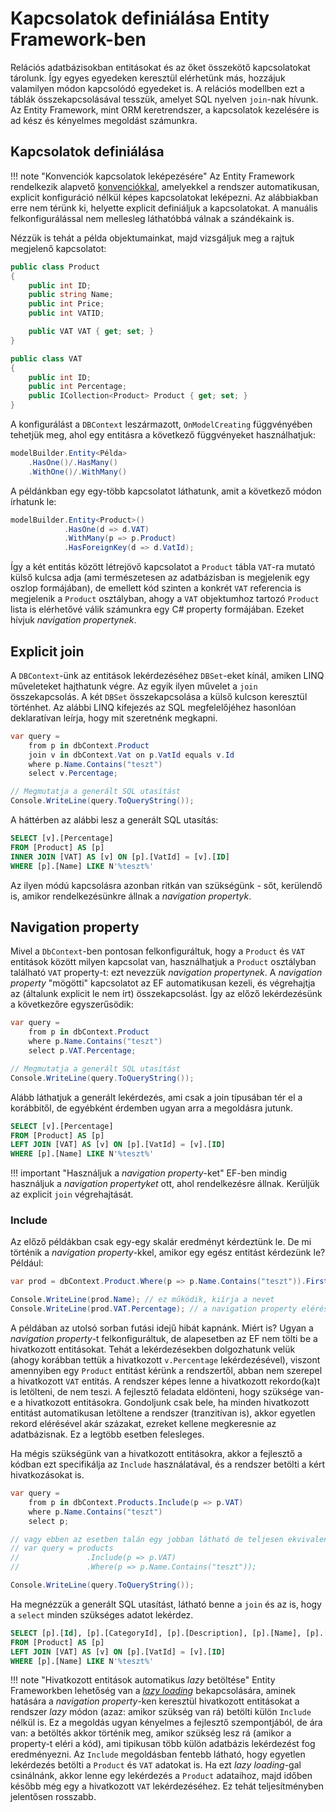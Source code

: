 # Kapcsolatok definiálása Entity Framework-ben

Relációs adatbázisokban entitásokat és az őket összekötő kapcsolatokat tárolunk. Így egyes egyedeken keresztül elérhetünk más, hozzájuk valamilyen módon kapcsolódó egyedeket is. A relációs modellben ezt a táblák összekapcsolásával tesszük, amelyet SQL nyelven `join`-nak hívunk. Az Entity Framework, mint ORM keretrendszer, a kapcsolatok kezelésére is ad kész és kényelmes megoldást számunkra.

## Kapcsolatok definiálása

!!! note "Konvenciók kapcsolatok leképezésére"
    Az Entity Framework rendelkezik alapvető [konvenciókkal](https://docs.microsoft.com/en-us/ef/core/modeling/relationships#conventions), amelyekkel a rendszer automatikusan, explicit konfiguráció nélkül képes kapcsolatokat leképezni. Az alábbiakban erre nem térünk ki, helyette explicit definiáljuk a kapcsolatokat. A manuális felkonfigurálással nem mellesleg láthatóbbá válnak a szándékaink is.

Nézzük is tehát a példa objektumainkat, majd vizsgáljuk meg a rajtuk megjelenő kapcsolatot:

```csharp
public class Product
{
    public int ID;
    public string Name;
    public int Price;
    public int VATID;

    public VAT VAT { get; set; }
}

public class VAT
{
    public int ID;
    public int Percentage;
    public ICollection<Product> Product { get; set; }
}

```

A konfigurálást a `DBContext` leszármazott, `OnModelCreating` függvényében tehetjük meg, ahol egy entitásra a következő függvényeket használhatjuk:

```csharp
modelBuilder.Entity<Példa>
    .HasOne()/.HasMany()
    .WithOne()/.WithMany()
```

A példánkban egy egy-több kapcsolatot láthatunk, amit a következő módon írhatunk le:

```csharp
modelBuilder.Entity<Product>()
            .HasOne(d => d.VAT)
            .WithMany(p => p.Product)
            .HasForeignKey(d => d.VatId);
```

Így a két entitás között létrejövő kapcsolatot a `Product` tábla `VAT`-ra mutató külső kulcsa adja (ami természetesen az adatbázisban is megjelenik egy oszlop formájában), de emellett kód szinten a konkrét `VAT` referencia is megjelenik a `Product` osztályban, ahogy a `VAT` objektumhoz tartozó `Product` lista is elérhetővé válik számunkra egy C# property formájában. Ezeket hívjuk _navigation propertynek_.

## Explicit join

A `DBContext`-ünk az entitások lekérdezéséhez `DBSet`-eket kínál, amiken LINQ műveleteket hajthatunk végre. Az egyik ilyen művelet a `join` összekapcsolás. A két `DBSet` összekapcsolása a külső kulcson keresztül történhet. Az alábbi LINQ kifejezés az SQL megfelelőjéhez hasonlóan deklaratívan leírja, hogy mit szeretnénk megkapni.

```csharp
var query = 
    from p in dbContext.Product
    join v in dbContext.Vat on p.VatId equals v.Id
    where p.Name.Contains("teszt")
    select v.Percentage;

// Megmutatja a generált SQL utasítást
Console.WriteLine(query.ToQueryString());    
```

A háttérben az alábbi lesz a generált SQL utasítás:

```sql
SELECT [v].[Percentage]
FROM [Product] AS [p]
INNER JOIN [VAT] AS [v] ON [p].[VatId] = [v].[ID]
WHERE [p].[Name] LIKE N'%teszt%'
```

Az ilyen módú kapcsolásra azonban ritkán van szükségünk - sőt, kerülendő is, amikor rendelkezésünkre állnak a _navigation propertyk_.

## Navigation property

Mivel a `DbContext`-ben pontosan felkonfiguráltuk, hogy a `Product` és `VAT` entitások között milyen kapcsolat van, használhatjuk a `Product` osztályban található `VAT` property-t: ezt nevezzük _navigation propertynek_. A _navigation property_ "mögötti" kapcsolatot az EF automatikusan kezeli, és végrehajtja az (általunk explicit le nem írt) összekapcsolást. Így az előző lekérdezésünk a következőre egyszerűsödik:

```csharp
var query =
    from p in dbContext.Product
    where p.Name.Contains("teszt")
    select p.VAT.Percentage;

// Megmutatja a generált SQL utasítást
Console.WriteLine(query.ToQueryString());
```

Alább láthatjuk a generált lekérdezés, ami csak a join típusában tér el a korábbitől, de egyébként érdemben ugyan arra a megoldásra jutunk.

```sql
SELECT [v].[Percentage]
FROM [Product] AS [p]
LEFT JOIN [VAT] AS [v] ON [p].[VatId] = [v].[ID]
WHERE [p].[Name] LIKE N'%teszt%'
```

!!! important "Használjuk a _navigation property_-ket"
    EF-ben mindig használjuk a _navigation propertyket_ ott, ahol rendelkezésre állnak. Kerüljük az explicit `join` végrehajtását.

### Include

Az előző példákban csak egy-egy skalár eredményt kérdeztünk le. De mi történik a _navigation property_-kkel, amikor egy egész entitást kérdezünk le? Például:

```csharp
var prod = dbContext.Product.Where(p => p.Name.Contains("teszt")).First();

Console.WriteLine(prod.Name); // ez működik, kiírja a nevet
Console.WriteLine(prod.VAT.Percentage); // a navigation property elérése
```

A példában az utolsó sorban futási idejű hibát kapnánk. Miért is? Ugyan a _navigation property_-t felkonfiguráltuk, de alapesetben az EF nem tölti be a hivatkozott entitásokat. Tehát a lekérdezésekben dolgozhatunk velük (ahogy korábban tettük a hivatkozott `v.Percentage` lekérdezésével), viszont amennyiben egy `Product` entitást kérünk a rendszertől, abban nem szerepel a hivatkozott `VAT` entitás. A rendszer képes lenne a hivatkozott rekordo(ka)t is letölteni, de nem teszi. A fejlesztő feladata eldönteni, hogy szüksége van-e a hivatkozott entitásokra. Gondoljunk csak bele, ha minden hivatkozott entitást automatikusan letöltene a rendszer (tranzitívan is), akkor egyetlen rekord elérésével akár százakat, ezreket kellene megkeresnie az adatbázisnak. Ez a legtöbb esetben felesleges.

Ha mégis szükségünk van a hivatkozott entitásokra, akkor a fejlesztő a kódban ezt specifikálja az `Include` használatával, és a rendszer betölti a kért hivatkozásokat is.

```csharp
var query =
    from p in dbContext.Products.Include(p => p.VAT)
    where p.Name.Contains("teszt")
    select p;

// vagy ebben az esetben talán egy jobban látható de teljesen ekvivalens megoldás:
// var query = products
//               .Include(p => p.VAT)
//               .Where(p => p.Name.Contains("teszt"));

Console.WriteLine(query.ToQueryString());
```

Ha megnézzük a generált SQL utasítást, látható benne a `join` és az is, hogy a `select` minden szükséges adatot lekérdez.

```sql
SELECT [p].[Id], [p].[CategoryId], [p].[Description], [p].[Name], [p].[Price], [p].[Stock], [p].[VatId], [v].[ID], [v].[Percentage]
FROM [Product] AS [p]
LEFT JOIN [VAT] AS [v] ON [p].[VatId] = [v].[ID]
WHERE [p].[Name] LIKE N'%teszt%'
```

!!! note "Hivatkozott entitások automatikus _lazy_ betöltése"
    Entity Frameworkben lehetőség van a [_lazy loading_](https://docs.microsoft.com/en-us/ef/core/querying/related-data/lazy) bekapcsolására, aminek hatására a _navigation property_-ken keresztül hivatkozott entitásokat a rendszer _lazy_ módon (azaz: amikor szükség van rá) betölti külön `Include` nélkül is. Ez a megoldás ugyan kényelmes a fejlesztő szempontjából, de ára van: a betöltés akkor történik meg, amikor szükség lesz rá (amikor a property-t eléri a kód), ami tipikusan több külön adatbázis lekérdezést fog eredményezni. Az `Include` megoldásban fentebb látható, hogy egyetlen lekérdezés betölti a `Product` és `VAT` adatokat is. Ha ezt _lazy loading_-gal csinálnánk, akkor lenne egy lekérdezés a `Product` adataihoz, majd időben később még egy a hivatkozott `VAT` lekérdezéséhez. Ez tehát teljesítményben jelentősen rosszabb.
